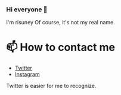 ### Hi everyone 👋
I'm risuney
Of course, it's not my real name.

# 📫 How to contact me

+ [Twitter](https://twitter.com/risuney)
+ [Instagram](https://www.instagram.com/risuney/)

Twitter is easier for me to recognize.
